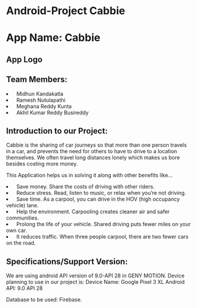 # Android-Project Cabbie
<h1>App Name: Cabbie</h1>
<h2>App Logo<h2>

<h2>Team Members:</h2>
  <li>&nbsp  Midhun Kandakatla</li>
  <li>&nbsp  Ramesh Nutulapathi</li>
  <li>&nbsp  Meghana Reddy Kunta</li>
  <li>&nbsp  Akhil Kumar Reddy Busireddy</li>
 <h2> Introduction to our Project:</h2>
<p>Cabbie is the sharing of car journeys so that more than one person travels in a car, and prevents the need for others to have to drive to a location themselves. We often travel long distances lonely which makes us bore besides costing more money.</p>
<p>This Application helps us in solving it along with other benefits like...
  <li>&nbsp  Save money. Share the costs of driving with other riders.</li>
  <li>&nbsp  Reduce stress. Read, listen to music, or relax when you’re not driving.</li>
  <li>&nbsp  Save time. As a carpool, you can drive in the HOV (high occupancy vehicle) lane.</li>
  <li>&nbsp  Help the environment. Carpooling creates cleaner air and safer communities.</li>
  <li>&nbsp  Prolong the life of your vehicle. Shared driving puts fewer miles on your own car.</li>
  <li>&nbsp  It reduces traffic. When three people carpool, there are two fewer cars on the road.</li>
</p>
 <h2>Specifications/Support Version:</h2>

<p>We are using android API version of 9.0-API 28 in GENY MOTION. 
Device planning to use in our project is:
Device Name: Google Pixel 3 XL
Android API: 9.0 API 28
</p>
 Database to be used: Firebase.
